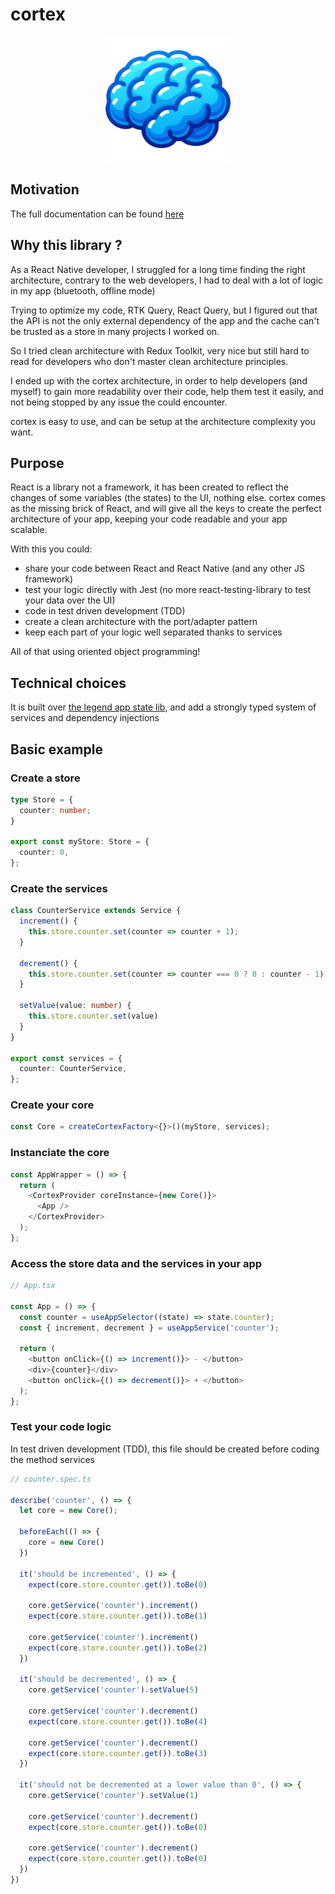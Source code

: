 # cortex

<p align="center">
  <img src="./assets/logo_512.png" width="200px" height="200px">
</p>

## Motivation

The full documentation can be found [here](https://azot-dev.github.io/cortex/docs/get-started)


## Why this library ?

As a React Native developer, I struggled for a long time finding the right architecture, contrary to the web developers, I had to deal with a lot of logic in my app (bluetooth, offline mode)

Trying to optimize my code, RTK Query, React Query, but I figured out that the API is not the only external dependency of the app and the cache can't be trusted as a store in many projects I worked on.

So I tried clean architecture with Redux Toolkit, very nice but still hard to read for developers who don't master clean architecture principles.

I ended up with the cortex architecture, in order to help developers (and myself) to gain more readability over their code, help them test it easily, and not being stopped by any issue the could encounter.

cortex is easy to use, and can be setup at the architecture complexity you want.
## Purpose

React is a library not a framework, it has been created to reflect the changes of some variables (the states) to the UI, nothing else.
cortex comes as the missing brick of React, and will give all the keys to create the perfect architecture of your app, keeping your code readable and your app scalable.

With this you could:

- share your code between React and React Native (and any other JS framework)
- test your logic directly with Jest (no more react-testing-library to test your data over the UI)
- code in test driven development (TDD)
- create a clean architecture with the port/adapter pattern
- keep each part of your logic well separated thanks to services

All of that using oriented object programming!

## Technical choices

It is built over [the legend app state lib](https://legendapp.com/open-source/state/), and add a strongly typed system of services and dependency injections

## Basic example

### Create a store

```typescript
type Store = {
  counter: number;
}

export const myStore: Store = {
  counter: 0,
};
```

### Create the services

```typescript
class CounterService extends Service {
  increment() {
    this.store.counter.set(counter => counter + 1);
  }
  
  decrement() {
    this.store.counter.set(counter => counter === 0 ? 0 : counter - 1);
  }

  setValue(value: number) {
    this.store.counter.set(value)
  }
}

export const services = {
  counter: CounterService,
};
```

### Create your core

```typescript
const Core = createCortexFactory<{}>()(myStore, services);
```

### Instanciate the core

```typescript
const AppWrapper = () => {
  return (
    <CortexProvider coreInstance={new Core()}>
      <App />
    </CortexProvider>
  );
};
```

### Access the store data and the services in your app

```typescript
// App.tsx

const App = () => {
  const counter = useAppSelector((state) => state.counter);
  const { increment, decrement } = useAppService('counter');
  
  return (
    <button onClick={() => increment()}> - </button>
    <div>{counter}</div>
    <button onClick={() => decrement()}> + </button>
  );
};

```

### Test your code logic
In test driven development (TDD), this file should be created before coding the method services

```typescript
// counter.spec.ts

describe('counter', () => {
  let core = new Core();

  beforeEach(() => {
    core = new Core()
  })

  it('should be incremented', () => {
    expect(core.store.counter.get()).toBe(0)

    core.getService('counter').increment()
    expect(core.store.counter.get()).toBe(1)

    core.getService('counter').increment()
    expect(core.store.counter.get()).toBe(2)
  })

  it('should be decremented', () => {
    core.getService('counter').setValue(5)

    core.getService('counter').decrement()
    expect(core.store.counter.get()).toBe(4)

    core.getService('counter').decrement()
    expect(core.store.counter.get()).toBe(3)
  })

  it('should not be decremented at a lower value than 0', () => {
    core.getService('counter').setValue(1)

    core.getService('counter').decrement()
    expect(core.store.counter.get()).toBe(0)

    core.getService('counter').decrement()
    expect(core.store.counter.get()).toBe(0)
  })
}) 
